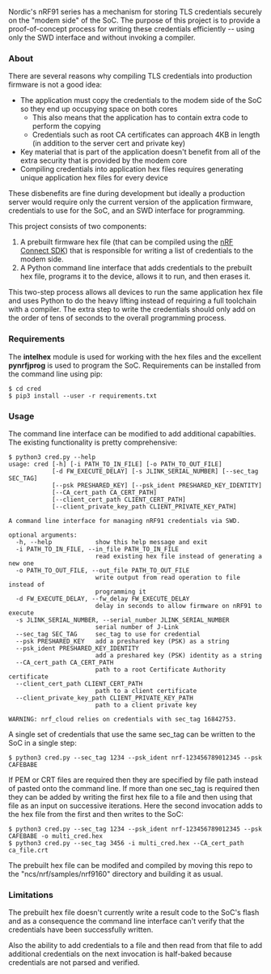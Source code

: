Nordic's nRF91 series has a mechanism for storing TLS credentials securely on the "modem side" of the SoC. The purpose of this project is to provide a proof-of-concept process for writing these credentials efficiently -- using only the SWD interface and without invoking a compiler.
### About
There are several reasons why compiling TLS credentials into production firmware is not a good idea:
* The application must copy the credentials to the modem side of the SoC so they end up occupying space on both cores
  * This also means that the application has to contain extra code to perform the copying
  * Credentials such as root CA certificates can approach 4KB in length (in addition to the server cert and private key)
* Key material that is part of the application doesn't benefit from all of the extra security that is provided by the modem core
* Compiling credentials into application hex files requires generating unique application hex files for every device 

These disbenefits are fine during development but ideally a production server would require only the current version of the application firmware, credentials to use for the SoC, and an SWD interface for programming.

This project consists of two components:
1. A prebuilt firmware hex file (that can be compiled using the [nRF Connect SDK](http://developer.nordicsemi.com/nRF_Connect_SDK/doc/latest/nrf/index.html)) that is responsible for writing a list of credentials to the modem side.
1. A Python command line interface that adds credentials to the prebuilt hex file, programs it to the device, allows it to run, and then erases it.

This two-step process allows all devices to run the same application hex file and uses Python to do the heavy lifting instead of requiring a full toolchain with a compiler. The extra step to write the credentials should only add on the order of tens of seconds to the overall programming process.
### Requirements
The **intelhex** module is used for working with the hex files and the excellent **pynrfjprog** is used to program the SoC. Requirements can be installed from the command line using pip:
```
$ cd cred
$ pip3 install --user -r requirements.txt
```
### Usage
The command line interface can be modified to add additional capabilties. The existing functionality is pretty comprehensive:
```
$ python3 cred.py --help
usage: cred [-h] [-i PATH_TO_IN_FILE] [-o PATH_TO_OUT_FILE]
            [-d FW_EXECUTE_DELAY] [-s JLINK_SERIAL_NUMBER] [--sec_tag SEC_TAG]
            [--psk PRESHARED_KEY] [--psk_ident PRESHARED_KEY_IDENTITY]
            [--CA_cert_path CA_CERT_PATH]
            [--client_cert_path CLIENT_CERT_PATH]
            [--client_private_key_path CLIENT_PRIVATE_KEY_PATH]

A command line interface for managing nRF91 credentials via SWD.

optional arguments:
  -h, --help            show this help message and exit
  -i PATH_TO_IN_FILE, --in_file PATH_TO_IN_FILE
                        read existing hex file instead of generating a new one
  -o PATH_TO_OUT_FILE, --out_file PATH_TO_OUT_FILE
                        write output from read operation to file instead of
                        programming it
  -d FW_EXECUTE_DELAY, --fw_delay FW_EXECUTE_DELAY
                        delay in seconds to allow firmware on nRF91 to execute
  -s JLINK_SERIAL_NUMBER, --serial_number JLINK_SERIAL_NUMBER
                        serial number of J-Link
  --sec_tag SEC_TAG     sec_tag to use for credential
  --psk PRESHARED_KEY   add a preshared key (PSK) as a string
  --psk_ident PRESHARED_KEY_IDENTITY
                        add a preshared key (PSK) identity as a string
  --CA_cert_path CA_CERT_PATH
                        path to a root Certificate Authority certificate
  --client_cert_path CLIENT_CERT_PATH
                        path to a client certificate
  --client_private_key_path CLIENT_PRIVATE_KEY_PATH
                        path to a client private key

WARNING: nrf_cloud relies on credentials with sec_tag 16842753.
```
A single set of credentials that use the same sec_tag can be written to the SoC in a single step:
```
$ python3 cred.py --sec_tag 1234 --psk_ident nrf-123456789012345 --psk CAFEBABE
```
If PEM or CRT files are required then they are specified by file path instead of pasted onto the command line. If more than one sec_tag is required then they can be added by writing the first hex file to a file and then using that file as an input on successive iterations. Here the second invocation adds to the hex file from the first and then writes to the SoC:
```
$ python3 cred.py --sec_tag 1234 --psk_ident nrf-123456789012345 --psk CAFEBABE -o multi_cred.hex
$ python3 cred.py --sec_tag 3456 -i multi_cred.hex --CA_cert_path ca_file.crt
```
The prebuilt hex file can be modifed and compiled by moving this repo to the "ncs/nrf/samples/nrf9160" directory and building it as usual.
### Limitations
The prebuilt hex file doesn't currently write a result code to the SoC's flash and as a consequence the command line interface can't verify that the credentials have been successfully written.

Also the ability to add credentials to a file and then read from that file to add additional credentials on the next invocation is half-baked because credentials are not parsed and verified.
